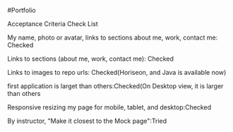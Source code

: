 #Portfolio

Acceptance Criteria Check List

My name, photo or avatar, links to sections about me, work, contact me: Checked 

Links to sections (about me, work, contact me): Checked

Links to images to repo urls: Checked(Horiseon, and Java is available now)

first application is larget than others:Checked(On Desktop view, it is larger than others

Responsive resizing my page for mobile, tablet, and desktop:Checked

By instructor, "Make it closest to the Mock page":Tried
